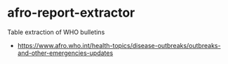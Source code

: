 # afro-report-extractor
Table extraction of WHO bulletins
- https://www.afro.who.int/health-topics/disease-outbreaks/outbreaks-and-other-emergencies-updates